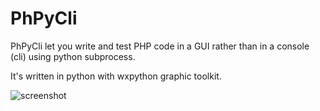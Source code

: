 PhPyCli
=======

PhPyCli let you write and test PHP code in a GUI rather than in a console (cli) using python subprocess.

It's written in python with wxpython graphic toolkit.

![screenshot](http://pix.toile-libre.org/upload/original/1384122929.png)
